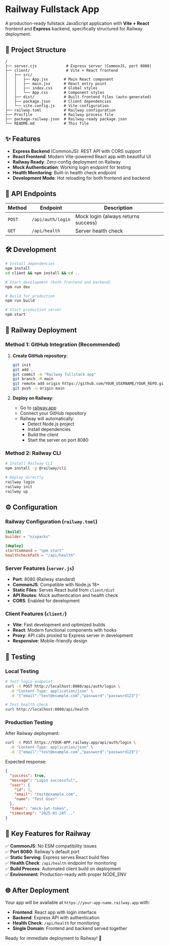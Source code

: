 # Railway Fullstack App

A production-ready fullstack JavaScript application with **Vite + React** frontend and **Express** backend, specifically structured for Railway deployment.

## 📁 Project Structure

```
/
├── server.cjs             # Express server (CommonJS, port 8080)
├── client/                # Vite + React frontend
│   ├── src/
│   │   ├── App.jsx       # Main React component
│   │   ├── main.jsx      # React entry point
│   │   ├── index.css     # Global styles
│   │   └── App.css       # Component styles
│   ├── dist/             # Built frontend files (auto-generated)
│   ├── package.json      # Client dependencies
│   └── vite.config.js    # Vite configuration
├── railway.toml          # Railway configuration
├── Procfile              # Railway process file
├── package-railway.json  # Railway-ready package.json
└── README.md             # This file
```

## ✨ Features

- **Express Backend** (CommonJS): REST API with CORS support
- **React Frontend**: Modern Vite-powered React app with beautiful UI
- **Railway Ready**: Zero-config deployment on Railway
- **Mock Authentication**: Working login endpoint for testing
- **Health Monitoring**: Built-in health check endpoint
- **Development Mode**: Hot reloading for both frontend and backend

## 🚀 API Endpoints

| Method | Endpoint | Description |
|--------|----------|-------------|
| `POST` | `/api/auth/login` | Mock login (always returns success) |
| `GET`  | `/api/health` | Server health check |

## 🛠️ Development

```bash
# Install dependencies
npm install
cd client && npm install && cd ..

# Start development (both frontend and backend)
npm run dev

# Build for production
npm run build

# Start production server
npm start
```

## 🚂 Railway Deployment

### Method 1: GitHub Integration (Recommended)

1. **Create GitHub repository**:
   ```bash
   git init
   git add .
   git commit -m "Railway fullstack app"
   git branch -M main
   git remote add origin https://github.com/YOUR_USERNAME/YOUR_REPO.git
   git push -u origin main
   ```

2. **Deploy on Railway**:
   - Go to [railway.app](https://railway.app)
   - Connect your GitHub repository
   - Railway will automatically:
     - Detect Node.js project
     - Install dependencies
     - Build the client
     - Start the server on port 8080

### Method 2: Railway CLI

```bash
# Install Railway CLI
npm install -g @railway/cli

# Deploy directly
railway login
railway init
railway up
```

## ⚙️ Configuration

### Railway Configuration (`railway.toml`)
```toml
[build]
builder = "nixpacks"

[deploy]
startCommand = "npm start"
healthcheckPath = "/api/health"
```

### Server Features (`server.js`)
- **Port**: 8080 (Railway standard)
- **CommonJS**: Compatible with Node.js 18+
- **Static Files**: Serves React build from `client/dist`
- **API Routes**: Mock authentication and health check
- **CORS**: Enabled for development

### Client Features (`client/`)
- **Vite**: Fast development and optimized builds
- **React**: Modern functional components with hooks
- **Proxy**: API calls proxied to Express server in development
- **Responsive**: Mobile-friendly design

## 🧪 Testing

### Local Testing
```bash
# Test login endpoint
curl -X POST http://localhost:8080/api/auth/login \
  -H "Content-Type: application/json" \
  -d '{"email":"test@example.com","password":"password123"}'

# Test health check
curl http://localhost:8080/api/health
```

### Production Testing
After Railway deployment:
```bash
curl -X POST https://YOUR-APP.railway.app/api/auth/login \
  -H "Content-Type: application/json" \
  -d '{"email":"test@example.com","password":"password123"}'
```

Expected response:
```json
{
  "success": true,
  "message": "Login successful",
  "user": {
    "id": 1,
    "email": "test@example.com",
    "name": "Test User"
  },
  "token": "mock-jwt-token",
  "timestamp": "2025-01-28T..."
}
```

## 🎯 Key Features for Railway

✅ **CommonJS**: No ESM compatibility issues  
✅ **Port 8080**: Railway's default port  
✅ **Static Serving**: Express serves React build files  
✅ **Health Check**: `/api/health` endpoint for monitoring  
✅ **Build Process**: Automated client build on deployment  
✅ **Environment**: Production-ready with proper NODE_ENV  

## 🌐 After Deployment

Your app will be available at `https://your-app-name.railway.app` with:

- **Frontend**: React app with login interface
- **Backend**: Express API with authentication
- **Health Check**: `/api/health` for monitoring
- **Single Domain**: Frontend and backend served together

Ready for immediate deployment to Railway! 🚀